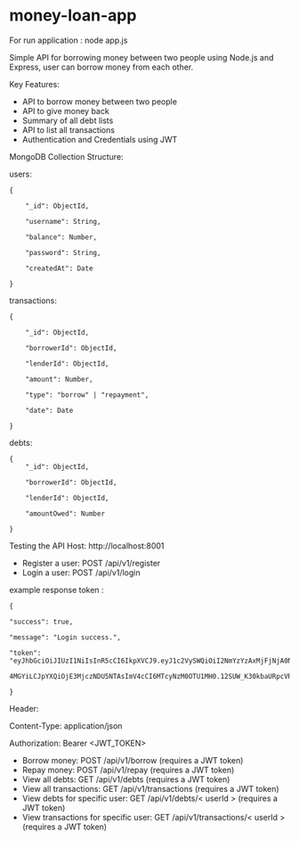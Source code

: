 # money-loan-app

For run application : node app.js 

Simple API for borrowing money between two people using Node.js and Express, user can borrow money from each other.

Key Features:
- API to borrow money between two people
- API to give money back
- Summary of all debt lists
- API to list all transactions
- Authentication and Credentials using JWT

MongoDB Collection Structure:

users:

    {
    
        "_id": ObjectId,
        
        "username": String,
        
        "balance": Number,
        
        "password": String,
        
        "createdAt": Date
        
    }

transactions: 

    {
    
        "_id": ObjectId,
        
        "borrowerId": ObjectId,
        
        "lenderId": ObjectId,
        
        "amount": Number,
        
        "type": "borrow" | "repayment",
        
        "date": Date
        
    }

debts:

    {
        "_id": ObjectId,
        
        "borrowerId": ObjectId,
        
        "lenderId": ObjectId,
        
        "amountOwed": Number
        
    }

Testing the API
Host: http://localhost:8001
- Register a user: POST /api/v1/register
- Login a user: POST /api/v1/login

example response token :

    {
    
    "success": true,
    
    "message": "Login success.",
    
    "token": "eyJhbGciOiJIUzI1NiIsInR5cCI6IkpXVCJ9.eyJ1c2VySWQiOiI2NmYzYzAxMjFjNjA0NWZkY2Y3YTk
    
    4MGYiLCJpYXQiOjE3MjczNDU5NTAsImV4cCI6MTcyNzM0OTU1MH0.12SUW_K30kbaURpcVRDiKft_FdErkYpcOhxlKbYPSg4"
    
    }
    
    
Header:

Content-Type: application/json

Authorization: Bearer <JWT_TOKEN>


- Borrow money: POST /api/v1/borrow (requires a JWT token)
- Repay money: POST /api/v1/repay (requires a JWT token)
- View all debts: GET /api/v1/debts (requires a JWT token)
- View all transactions: GET /api/v1/transactions (requires a JWT token)
- View debts for specific user: GET /api/v1/debts/< userId > (requires a JWT token)
- View transactions for specific user: GET /api/v1/transactions/< userId > (requires a JWT token)
